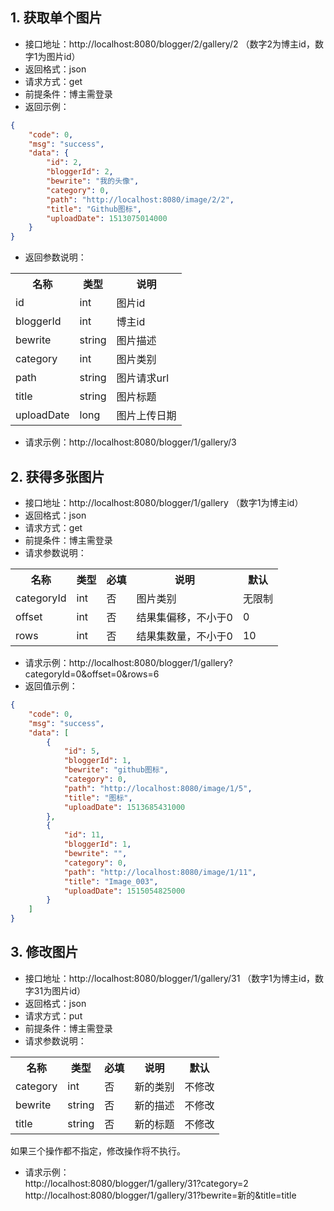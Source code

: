 
## 1. 获取单个图片
- 接口地址：http://localhost:8080/blogger/2/gallery/2 （数字2为博主id，数字1为图片id）
- 返回格式：json
- 请求方式：get
- 前提条件：博主需登录
- 返回示例：
```json
{
    "code": 0,
    "msg": "success",
    "data": {
        "id": 2,
        "bloggerId": 2,
        "bewrite": "我的头像",
        "category": 0,
        "path": "http://localhost:8080/image/2/2",
        "title": "Github图标",
        "uploadDate": 1513075014000
    }
}
```
- 返回参数说明：
<table>
<tr>
<th>名称</th>
<th>类型</th>
<th>说明</th>
</tr>
<tr>
<td>id</td>
<td>int</td>
<td>图片id</td>
</tr>
<tr>
<td>bloggerId</td>
<td>int</td>
<td>博主id</td>
</tr>
<tr>
<td>bewrite</td>
<td>string</td>
<td>图片描述</td>
</tr>
<tr>
<td>category</td>
<td>int</td>
<td>图片类别</td>
</tr>
<tr>
<td>path</td>
<td>string</td>
<td>图片请求url</td>
</tr>
<tr>
<td>title</td>
<td>string</td>
<td>图片标题</td>
</tr>
<tr>
<td>uploadDate</td>
<td>long</td>
<td>图片上传日期</td>
</tr>
</table>

- 请求示例：http://localhost:8080/blogger/1/gallery/3

## 2. 获得多张图片
- 接口地址：http://localhost:8080/blogger/1/gallery （数字1为博主id）
- 返回格式：json
- 请求方式：get
- 前提条件：博主需登录
- 请求参数说明：
<table>
<tr>
<th>名称</th>
<th>类型</th>
<th>必填</th>
<th>说明</th>
<th>默认</th>
</tr>
<tr>
<td>categoryId</td>
<td>int</td>
<td>否</td>
<td>图片类别</td>
<td>无限制</td>
</tr>
<tr>
<td>offset</td>
<td>int</td>
<td>否</td>
<td>结果集偏移，不小于0</td>
<td>0</td>
</tr>
<tr>
<td>rows</td>
<td>int</td>
<td>否</td>
<td>结果集数量，不小于0</td>
<td>10</td>
</tr>
</table>

- 请求示例：http://localhost:8080/blogger/1/gallery?categoryId=0&offset=0&rows=6
- 返回值示例：
```json
{
    "code": 0,
    "msg": "success",
    "data": [
        {
            "id": 5,
            "bloggerId": 1,
            "bewrite": "github图标",
            "category": 0,
            "path": "http://localhost:8080/image/1/5",
            "title": "图标",
            "uploadDate": 1513685431000
        },
        {
            "id": 11,
            "bloggerId": 1,
            "bewrite": "",
            "category": 0,
            "path": "http://localhost:8080/image/1/11",
            "title": "Image_003",
            "uploadDate": 1515054825000
        }
    ]
}
```
## 3. 修改图片
- 接口地址：http://localhost:8080/blogger/1/gallery/31 （数字1为博主id，数字31为图片id）
- 返回格式：json
- 请求方式：put
- 前提条件：博主需登录
- 请求参数说明：
<table>
<tr>
<th>名称</th>
<th>类型</th>
<th>必填</th>
<th>说明</th>
<th>默认</th>
</tr>
<tr>
<td>category</td>
<td>int</td>
<td>否</td>
<td>新的类别</td>
<td>不修改</td>
</tr>
<tr>
<td>bewrite</td>
<td>string</td>
<td>否</td>
<td>新的描述</td>
<td>不修改</td>
</tr>
<tr>
<td>title</td>
<td>string</td>
<td>否</td>
<td>新的标题</td>
<td>不修改</td>
</tr>
</table>
如果三个操作都不指定，修改操作将不执行。

- 请求示例：<br>
http://localhost:8080/blogger/1/gallery/31?category=2<br>
http://localhost:8080/blogger/1/gallery/31?bewrite=新的&title=title